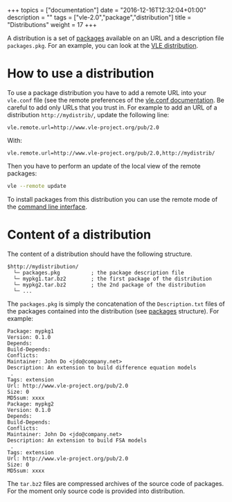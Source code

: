 +++
topics = ["documentation"]
date = "2016-12-16T12:32:04+01:00"
description = ""
tags = ["vle-2.0","package","distribution"]
title = "Distributions"
weight = 17
+++

A distribution is a set of [packages](../packages) available on an URL and a
description file `packages.pkg`. For an example, you can look at the [VLE
distribution](../../packages).

# How to use a distribution

To use a package distribution you have to add a remote URL into your `vle.conf`
file (see the remote preferences of the [vle.conf
documentation](../configuration-file). Be careful to add only URLs that you
trust in. For example to add an URL of a distribution `http://mydistrib/`,
update the following line:

```
vle.remote.url=http://www.vle-project.org/pub/2.0
```

With:

```
vle.remote.url=http://www.vle-project.org/pub/2.0,http://mydistrib/
```

Then you have to perform an update of the local view of the remote packages:

```bash
vle --remote update
```

To install packages from this distribution you can use the remote mode of the
[command line interface](../vle-cli).

# Content of a distribution

The content of a distribution should have the following structure.

```
$http://mydistribution/
  └─ packages.pkg          ; the package description file
  └─ mypkg1.tar.bz2        ; the first package of the distribution
  └─ mypkg2.tar.bz2        ; the 2nd package of the distribution
  └─ ...
```

The `packages.pkg` is simply the concatenation of the `Description.txt` files of
the packages contained into the distribution (see [packages](../packages)
structure). For example:

```
Package: mypkg1
Version: 0.1.0
Depends:
Build-Depends:
Conflicts:
Maintainer: John Do <jdo@company.net>
Description: An extension to build difference equation models
 .
Tags: extension
Url: http://www.vle-project.org/pub/2.0
Size: 0
MD5sum: xxxx
Package: mypkg2
Version: 0.1.0
Depends:
Build-Depends:
Conflicts:
Maintainer: John Do <jdo@company.net>
Description: An extension to build FSA models
 .
Tags: extension
Url: http://www.vle-project.org/pub/2.0
Size: 0
MD5sum: xxxx
```

The `tar.bz2` files are compressed archives of the source code of
packages. For the moment only source code is provided into distribution.
